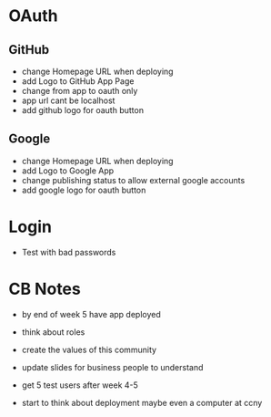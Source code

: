 # OAuth

## GitHub

- change Homepage URL when deploying
- add Logo to GitHub App Page
- change from app to oauth only
- app url cant be localhost
- add github logo for oauth button

## Google

- change Homepage URL when deploying
- add Logo to Google App
- change publishing status to allow external google accounts
- add google logo for oauth button

# Login

- Test with bad passwords

# CB Notes

- by end of week 5 have app deployed
- think about roles
- create the values of this community

- update slides for business people to understand
- get 5 test users after week 4-5
- start to think about deployment maybe even a computer at ccny
